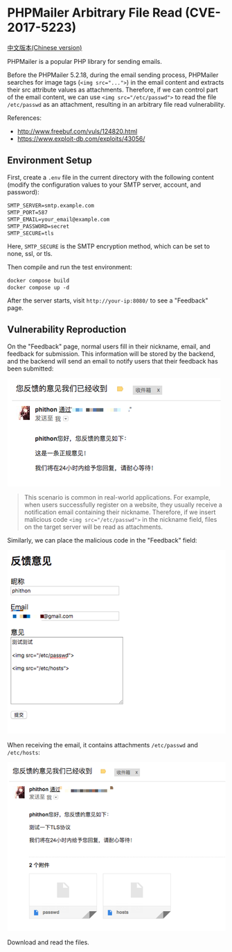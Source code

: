 # PHPMailer Arbitrary File Read (CVE-2017-5223)

[中文版本(Chinese version)](README.zh-cn.md)

PHPMailer is a popular PHP library for sending emails.

Before the PHPMailer 5.2.18, during the email sending process, PHPMailer searches for image tags (`<img src="...">`) in the email content and extracts their src attribute values as attachments. Therefore, if we can control part of the email content, we can use `<img src="/etc/passwd">` to read the file `/etc/passwd` as an attachment, resulting in an arbitrary file read vulnerability.

References:

- http://www.freebuf.com/vuls/124820.html
- https://www.exploit-db.com/exploits/43056/

## Environment Setup

First, create a `.env` file in the current directory with the following content (modify the configuration values to your SMTP server, account, and password):

```
SMTP_SERVER=smtp.example.com
SMTP_PORT=587
SMTP_EMAIL=your_email@example.com
SMTP_PASSWORD=secret
SMTP_SECURE=tls
```

Here, `SMTP_SECURE` is the SMTP encryption method, which can be set to none, ssl, or tls.

Then compile and run the test environment:

```
docker compose build
docker compose up -d
```

After the server starts, visit `http://your-ip:8080/` to see a "Feedback" page.

## Vulnerability Reproduction

On the "Feedback" page, normal users fill in their nickname, email, and feedback for submission. This information will be stored by the backend, and the backend will send an email to notify users that their feedback has been submitted:

![](1.png)

> This scenario is common in real-world applications. For example, when users successfully register on a website, they usually receive a notification email containing their nickname. Therefore, if we insert malicious code `<img src="/etc/passwd">` in the nickname field, files on the target server will be read as attachments.

Similarly, we can place the malicious code in the "Feedback" field:

![](2.png)

When receiving the email, it contains attachments `/etc/passwd` and `/etc/hosts`:

![](3.png)

Download and read the files.
